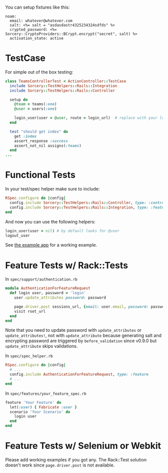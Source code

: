 You can setup fixtures like this:

```erb
noam:
  email: whatever@whatever.com
  salt: <%= salt = "asdasdastr4325234324sdfds" %>
  crypted_password: <%= Sorcery::CryptoProviders::BCrypt.encrypt("secret", salt) %>
  activation_state: active
```

# TestCase
For simple out of the box testing:
```ruby
class TeamsControllerTest < ActionController::TestCase
  include Sorcery::TestHelpers::Rails::Integration
  include Sorcery::TestHelpers::Rails::Controller

  setup do
    @team = teams(:one)
    @user = users(:one)

    login_user(user = @user, route = login_url)  # replace with your login url path
  end

  test "should get index" do
    get :index
    assert_response :success
    assert_not_nil assigns(:teams)
  end
...
```

# Functional Tests

In your test/spec helper make sure to include:

```ruby
RSpec.configure do |config|
  config.include Sorcery::TestHelpers::Rails::Controller, type: :controller
  config.include Sorcery::TestHelpers::Rails::Integration, type: :feature
end
```

And now you can use the following helpers:

```ruby
login_user(user = nil) # by default looks for @user
logout_user
```


See [the example app](https://github.com/NoamB/sorcery-example-app/blob/master/test/functional/users_controller_test.rb) for a working example.

# Feature Tests w/ Rack::Tests

In `spec/support/authentication.rb`

```ruby
module AuthenticationForFeatureRequest
  def login user, password = 'login'
    user.update_attributes password: password

    page.driver.post sessions_url, {email: user.email, password: password}
    visit root_url
  end
end
```

Note that you need to update password with `update_attributes` or `update_attributes!`, not with `update_attribute` because generating salt and encrypting password are triggered by `before_validation` since v0.9.0 but `update_attribute` skips validations.

In `spec/spec_helper.rb`

```ruby
RSpec.configure do |config|
  # ...
  config.include AuthenticationForFeatureRequest, type: :feature
  # ...
end
```

In `spec/features/your_feature_spec.rb`

```ruby
feature 'Your Feature' do
  let(:user) { Fabricate :user }
  scenario 'Your Scenario' do
    login user
  end
end
```

# Feature Tests w/ Selenium or Webkit

Please add working examples if you got any. The Rack::Test solution doesn't work since `page.driver.post` is not available.

